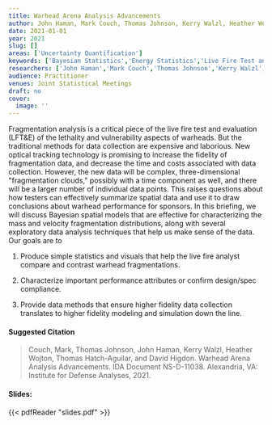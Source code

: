 ```yaml
---
title: Warhead Arena Analysis Advancements
author: John Haman, Mark Couch, Thomas Johnson, Kerry Walzl, Heather Wojton
date: 2021-01-01
year: 2021
slug: []
areas: ['Uncertainty Quantification']
keywords: ['Bayesian Statistics','Energy Statistics','Live Fire Test and Evaluation','Modeling and Simulation','M&S']
researchers: ['John Haman','Mark Couch','Thomas Johnson','Kerry Walzl','Heather Wojton']
audience: Practitioner
venues: Joint Statistical Meetings
draft: no
cover:
  image: ''
---
```




Fragmentation analysis is a critical piece of the live fire test and evaluation (LFT&E) of the lethality and vulnerability aspects of warheads. But the traditional methods for data collection are expensive and laborious. New optical tracking technology is promising to increase the fidelity of fragmentation data, and decrease the time and costs associated with data collection. However, the new data will be complex, three-dimensional "fragmentation clouds," possibly with a time component as well, and there will be a larger number of individual data points. This raises questions about how testers can effectively summarize spatial data and use it to draw conclusions about warhead performance for sponsors. In this briefing, we will discuss Bayesian spatial models that are effective for characterizing the mass and velocity fragmentation distributions, along with several exploratory data analysis techniques that help us make sense of the data. Our goals are to 

1. Produce simple statistics and visuals that help the live fire analyst compare and contrast warhead fragmentations. 

2. Characterize important performance attributes or confirm design/spec compliance. 

3. Provide data methods that ensure higher fidelity data collection translates to higher fidelity modeling and simulation down the line.

#### Suggested Citation
> Couch, Mark, Thomas Johnson, John Haman, Kerry Walzl, Heather Wojton, Thomas Hatch-Aguilar, and David Higdon. Warhead Arena Analysis Advancements. IDA Document NS-D-11038. Alexandria, VA: Institute for Defense Analyses, 2021.

#### Slides: 
{{< pdfReader "slides.pdf" >}}




